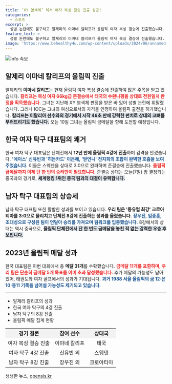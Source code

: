 ```yaml
---
title: ‘XY 염색체’ 복서 여자 복싱 결승 진출 성공!
categories:
  - 스포츠
excerpt: >
  성별 논란에도 불구하고 알제리의 이마네 칼리프가 올림픽 여자 복싱 결승에 진출했습니다. 46초 만에 상대를 KO시키며 화려한 복귀를 알린 칼리프는 금메달에 도전합니다! 과연 그녀의 운명은?
feature_text: >
  성별 논란에도 불구하고 알제리의 이마네 칼리프가 올림픽 여자 복싱 결승에 진출했습니다. 46초 만에 상대를 KO시키며 화려한 복귀를 알린 칼리프는 금메달에 도전합니다! 과연 그녀의 운명은?
image: 'https://www.behealthy4u.com/wp-content/uploads/2024/06/unnamed-file.png'
---
```


<p><img src="https://www.behealthy4u.com/wp-content/uploads/2024/06/unnamed-file.png" alt="info 속보" /></p>

<h2 data-ke-size="size26">알제리 이마네 칼리프의 올림픽 진출</h2>

<p data-ke-size="size16"></p>

<p>알제리의 <b>이마네 칼리프</b>는 현재 올림픽 여자 복싱 결승에 진출하여 많은 주목을 받고 있습니다. <b><span style="color: #ee2323;">칼리프는 복싱 여자 66kg급 준결승에서 태국의 수완나펭을 상대로 전원일치 판정을 획득했습니다.</span></b> 그녀는 지난해 XY 염색체 판정을 받은 바 있어 성별 논란에 휘말렸습니다. 그러나 IOC는 그녀의 여성으로서의 자격을 인정하여 올림픽 출전을 허가했습니다. <b><span style="background-color: #21538527;">칼리프는 이탈리아 선수와의 경기에서 시작 46초 만에 강력한 펀치로 상대의 코뼈를 부러뜨리기도 했습니다.</span></b> 오는 10일 그녀는 올림픽 금메달을 향해 도전할 예정입니다.</p>

<h2 data-ke-size="size26">한국 여자 탁구 대표팀의 쾌거</h2>

<p data-ke-size="size16"></p>

<p>한국 여자 탁구 대표팀은 단체전에서 <b>12년 만에 올림픽 4강에 진출</b>하며 감격을 안겼습니다. <b><span style="color: #1a5490;">'에이스' 신유빈과 '히든카드' 이은혜, '맏언니' 전지희의 조합이 완벽한 호흡을 보여주었습니다.</span></b> 이들은 스웨덴을 상대로 3:0으로 완파하며 준결승에 진출했습니다. <b><span style="color: #ee2323;">올림픽 금메달까지 이제 단 한 번의 승리만이 필요합니다.</span></b> 준결승 상대는 오늘(7일) 밤 결정되는 중국과의 경기로, <b><span style="background-color: #21538527;">세계랭킹 1위인 중국 팀과의 대결이 유력합니다.</span></b></p>

<h2 data-ke-size="size26">남자 탁구 대표팀의 상승세</h2>

<p data-ke-size="size16"></p>

<p>남자 탁구 대표팀 또한 활발한 성과를 보이고 있습니다. <b>우리 팀은 '동유럽 최강' 크로아티아를 3:0으로 물리치고 단체전 8강에 진출하는 성과를 올렸습니다.</b> <b><span style="color: #1a5490;">장우진, 임종훈, 조대성으로 구성된 팀이 연달아 승리를 가져오며 팀워크를 입증했습니다.</span></b> 8강에서의 상대는 역시 중국으로, <b><span style="background-color: #21538527;">올림픽 단체전에서 단 한 번도 금메달을 놓친 적 없는 강력한 우승 후보입니다.</span></b></p>

<h2 data-ke-size="size26">2023년 올림픽 메달 성과</h2>

<p data-ke-size="size16"></p>

<p>한국 대표팀은 이번 대회에서 총 <b>메달 31개</b>를 수확했습니다. <b><span style="color: #ee2323;">금메달 11개를 포함하며, 우리 팀은 단순히 금메달 5개 목표를 이미 초과 달성했습니다.</span></b> 추가 메달의 가능성도 남아 있어, 태권도와 여자 골프에서의 성과가 기대됩니다. <b><span style="color: #1a5490;">과거 1988 서울 올림픽의 금 12·은10·동11 기록을 넘어설 가능성도 제기되고 있습니다.</span></b> </p>

<hr>

<ul>
<li>알제리 칼리프의 성과</li>
<li>한국 여자 탁구의 4강 진출</li>
<li>남자 탁구의 8강 진출</li>
<li>올림픽 메달 집계 현황</li>
</ul>

<table style="width: 100%; border-collapse: collapse;">
<tr style="background-color: #f2f2f2;">
<td style="text-align: center; height: 17px;"><b>경기 결론</b></td>
<td style="text-align: center; height: 17px;"><b>참여 선수</b></td>
<td style="text-align: center; height: 17px;"><b>상대국</b></td>
</tr>
<tr>
<td style="text-align: center; height: 17px;">여자 복싱 결승 진출</td>
<td style="text-align: center; height: 17px;">이마네 칼리프</td>
<td style="text-align: center; height: 17px;">태국</td>
</tr>
<tr>
<td style="text-align: center; height: 17px;">여자 탁구 4강 진출</td>
<td style="text-align: center; height: 17px;">신유빈 외</td>
<td style="text-align: center; height: 17px;">스웨덴</td>
</tr>
<tr>
<td style="text-align: center; height: 17px;">남자 탁구 8강 진출</td>
<td style="text-align: center; height: 17px;">장우진 외</td>
<td style="text-align: center; height: 17px;">크로아티아</td>
</tr>
</table>

<p data-ke-size="size16"></p>
생생한 뉴스, <a href="https://opensis.kr" rel="dofollow">opensis.kr</a>


